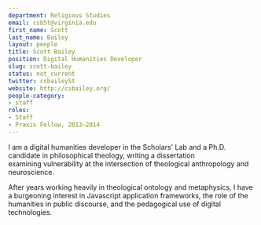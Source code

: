 ```yaml
---
department: Religious Studies
email: csb5t@virginia.edu
first_name: Scott
last_name: Bailey
layout: people
title: Scott Bailey
position: Digital Humanities Developer
slug: scott-bailey
status: not_current
twitter: csbailey5t
website: http://csbailey.org/
people-category:
- staff
roles:
- Staff
- Praxis Fellow, 2013–2014
---
```


I am a digital humanities developer in the Scholars' Lab and a Ph.D. candidate in philosophical theology, writing a dissertation examining vulnerability at the intersection of theological anthropology and neuroscience.

After years working heavily in theological ontology and metaphysics, I have a burgeoning interest in Javascript application frameworks, the role of the humanities in public discourse, and the pedagogical use of digital technologies.
